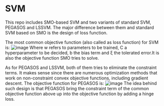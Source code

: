 # SVM
This repo includes SMO-based SVM and two variants of standard SVM, PEGASOS and LSSVM. The major difference between them and standard SVM based on SMO is the design of loss function.

The most common objective function (also called as loss function) for SVM is:
![image](https://github.com/ChiangyuMo/SVM/assets/70008102/f6d27bc0-f812-4f2e-bd70-b6809faab5ff)
Where w refers to parameters to be trained, C a hyperparameter to be decided, b the bias term and ξ the tolerated error.It is also the objective function SMO tries to solve.

As for PEGASOS and LSSVM, both of them tries to eliminate the constraint terms. It makes sense since there are numerous optimization methods that work on non-constraint convex objective functions, including gradient descent. The objective function for PEGASOS is:
![image](https://github.com/ChiangyuMo/SVM/assets/70008102/0ffa036a-4987-4a5b-b819-096b648ad7a2)
The idea behind such design is that PEGASOS bring the constraint term of the common objective function above up into the objective function by adding a hinge loss. 
